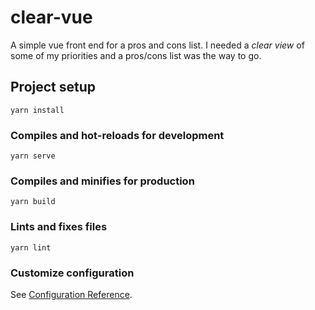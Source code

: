# clear-vue

A simple vue front end for a pros and cons list. 
I needed a _clear view_ of some of my priorities and a
pros/cons list was the way to go.

## Project setup
```
yarn install
```

### Compiles and hot-reloads for development
```
yarn serve
```

### Compiles and minifies for production
```
yarn build
```

### Lints and fixes files
```
yarn lint
```

### Customize configuration
See [Configuration Reference](https://cli.vuejs.org/config/).
